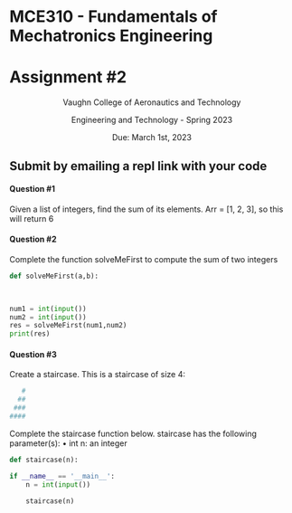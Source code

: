 # MCE310 - Fundamentals of Mechatronics Engineering
# Assignment #2

<p align="center">Vaughn College of Aeronautics and Technology</p>
<p align="center">Engineering and Technology - Spring 2023</p>
<p align="center">Due: March 1st, 2023</p>

## Submit by emailing a repl link with your code

#### Question #1
Given a list of integers, find the sum of its elements.
Arr = [1, 2, 3], so this will return 6

#### Question #2
Complete the function solveMeFirst to compute the sum of two integers

```python
def solveMeFirst(a,b):
    


num1 = int(input())
num2 = int(input())
res = solveMeFirst(num1,num2)
print(res)
```

#### Question #3
Create a staircase. This is a staircase of size 4:
```bash
   #
  ##
 ###
####
```

Complete the staircase function below.
staircase has the following parameter(s):
	•	int n: an integer
```python
def staircase(n):

if __name__ == '__main__':
    n = int(input())

    staircase(n)
```
